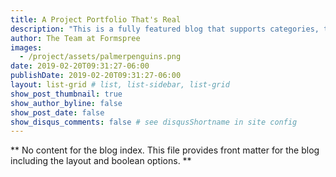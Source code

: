```yaml
---
title: A Project Portfolio That's Real
description: "This is a fully featured blog that supports categories, tags, series, and pagination."
author: The Team at Formspree
images:
  - /project/assets/palmerpenguins.png
date: 2019-02-20T09:31:27-06:00
publishDate: 2019-02-20T09:31:27-06:00
layout: list-grid # list, list-sidebar, list-grid
show_post_thumbnail: true
show_author_byline: false
show_post_date: false
show_disqus_comments: false # see disqusShortname in site config
---
```


** No content for the blog index. This file provides front matter for the blog including the layout and boolean options. **
